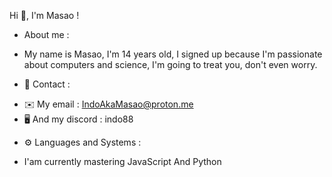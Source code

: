 Hi 👋, I'm Masao !
- About me :
 * My name is Masao, I'm 14 years old, I signed up because I'm passionate about computers and science, I'm going to treat you, don't even worry.
- 📩 Contact :
 * ✉️ My email : IndoAkaMasao@proton.me
 * 🖥️ And my discord : indo88
- ⚙️ Languages and Systems :
 * I'am currently mastering
JavaScript And Python
